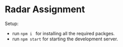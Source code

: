 # Radar Assignment

Setup:
- run ```npm i ``` for installing all the required packges.
- run ```npm start``` for starting the development server.
